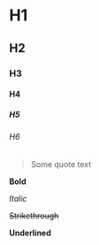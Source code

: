 # H1
## H2
### H3
#### H4
##### H5
###### H6
> Some quote text

**Bold**

*Italic*
 
~~Strikethrough~~
 
__Underlined__